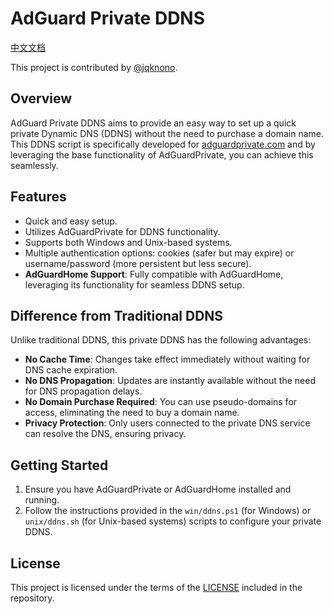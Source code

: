 # AdGuard Private DDNS

[中文文档](readmes/readme.zh-cn.md)

This project is contributed by [@jqknono](https://github.com/jqknono).

## Overview

AdGuard Private DDNS aims to provide an easy way to set up a quick private Dynamic DNS (DDNS) without the need to purchase a domain name. This DDNS script is specifically developed for [adguardprivate.com](https://adguardprivate.com) and by leveraging the base functionality of AdGuardPrivate, you can achieve this seamlessly.

## Features

- Quick and easy setup.
- Utilizes AdGuardPrivate for DDNS functionality.
- Supports both Windows and Unix-based systems.
- Multiple authentication options: cookies (safer but may expire) or username/password (more persistent but less secure).
- **AdGuardHome Support**: Fully compatible with AdGuardHome, leveraging its functionality for seamless DDNS setup.

## Difference from Traditional DDNS

Unlike traditional DDNS, this private DDNS has the following advantages:

- **No Cache Time**: Changes take effect immediately without waiting for DNS cache expiration.
- **No DNS Propagation**: Updates are instantly available without the need for DNS propagation delays.
- **No Domain Purchase Required**: You can use pseudo-domains for access, eliminating the need to buy a domain name.
- **Privacy Protection**: Only users connected to the private DNS service can resolve the DNS, ensuring privacy.

## Getting Started

1. Ensure you have AdGuardPrivate or AdGuardHome installed and running.
2. Follow the instructions provided in the `win/ddns.ps1` (for Windows) or `unix/ddns.sh` (for Unix-based systems) scripts to configure your private DDNS.

## License

This project is licensed under the terms of the [LICENSE](LICENSE) included in the repository.

